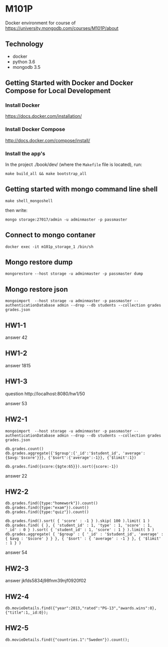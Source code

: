 M101P
========================

Docker environment for course of https://university.mongodb.com/courses/M101P/about

Technology
----------------
- docker
- python 3.6
- mongodb 3.5


Getting Started with Docker and Docker Compose for Local Development
--------------------------------------------------------------------

### Install Docker

https://docs.docker.com/installation/

### Install Docker Compose

http://docs.docker.com/compose/install/

### Install the app's

In the project ./book/dev/ (where the `Makefile` file is located), run:

```
make build_all && make bootstrap_all
```


Getting started with mongo command line shell
--------------------------------------------------------------------

```
make shell_mongoshell
```

then write:

```
mongo storage:27017/admin -u adminmaster -p passmaster
```


Connect to mongo contaner
--------------------------------------------------------------------

```
docker exec -it m101p_storage_1 /bin/sh
```

Mongo restore dump
--------------------------------------------------------------------

```
mongorestore --host storage -u adminmaster -p passmaster dump
```


Mongo restore json
--------------------------------------------------------------------

```
mongoimport  --host storage -u adminmaster -p passmaster --authenticationDatabase admin --drop --db students --collection grades grades.json
```



HW1-1
--------------------------------------------------------------------

answer 42

HW1-2
--------------------------------------------------------------------

answer 1815

HW1-3
--------------------------------------------------------------------

question http://localhost:8080/hw1/50

answer 53


HW2-1
--------------------------------------------------------------------

```
mongoimport  --host storage -u adminmaster -p passmaster --authenticationDatabase admin --drop --db students --collection grades grades.json
```

```
db.grades.count()
db.grades.aggregate({'$group':{'_id':'$student_id', 'average':{$avg:'$score'}}}, {'$sort':{'average':-1}}, {'$limit':1})
```

```
db.grades.find({score:{$gte:65}}).sort({score:-1})
```

answer 22


HW2-2
--------------------------------------------------------------------

```
db.grades.find({type:"homework"}).count()
db.grades.find({type:"exam"}).count()
db.grades.find({type:"quiz"}).count()
```


```
db.grades.find().sort( { 'score' : -1 } ).skip( 100 ).limit( 1 )
db.grades.find( { }, { 'student_id' : 1, 'type' : 1, 'score' : 1, '_id' : 0 } ).sort( { 'student_id' : 1, 'score' : 1 } ).limit( 5 )
db.grades.aggregate( { '$group' : { '_id' : '$student_id', 'average' : { $avg : '$score' } } }, { '$sort' : { 'average' : -1 } }, { '$limit' : 1 } )

```

answer 54


HW2-3
--------------------------------------------------------------------

answer jkfds5834j98fnm39njf0920f02


HW2-4
--------------------------------------------------------------------

```
db.movieDetails.find({"year":2013,"rated":"PG-13","awards.wins":0},{"title":1,_id:0});
```


HW2-5
--------------------------------------------------------------------

```
db.movieDetails.find({"countries.1":"Sweden"}).count();
```